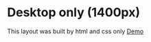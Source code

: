 # Desktop only (1400px)
This layout was built by html and css only
[Demo](https://saiqos.github.io/nft-me-layout/)
